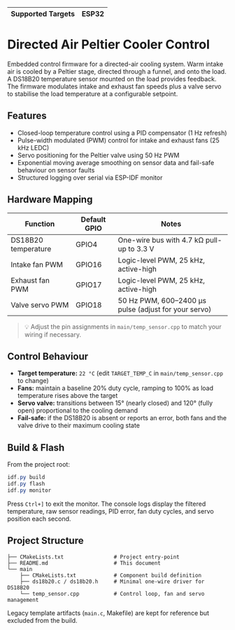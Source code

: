 | Supported Targets | ESP32 |
| ----------------- | ----- |

# Directed Air Peltier Cooler Control

Embedded control firmware for a directed-air cooling system. Warm intake air is cooled by a Peltier stage, directed through a funnel, and onto the load. A DS18B20 temperature sensor mounted on the load provides feedback. The firmware modulates intake and exhaust fan speeds plus a valve servo to stabilise the load temperature at a configurable setpoint.

## Features

- Closed-loop temperature control using a PID compensator (1 Hz refresh)
- Pulse-width modulated (PWM) control for intake and exhaust fans (25 kHz LEDC)
- Servo positioning for the Peltier valve using 50 Hz PWM
- Exponential moving average smoothing on sensor data and fail-safe behaviour on sensor faults
- Structured logging over serial via ESP-IDF monitor

## Hardware Mapping

| Function            | Default GPIO | Notes                                                 |
|---------------------|--------------|-------------------------------------------------------|
| DS18B20 temperature | GPIO4        | One-wire bus with 4.7 kΩ pull-up to 3.3 V             |
| Intake fan PWM      | GPIO16       | Logic-level PWM, 25 kHz, active-high                  |
| Exhaust fan PWM     | GPIO17       | Logic-level PWM, 25 kHz, active-high                  |
| Valve servo PWM     | GPIO18       | 50 Hz PWM, 600–2400 µs pulse (adjust for your servo)  |

> 💡 Adjust the pin assignments in `main/temp_sensor.cpp` to match your wiring if necessary.

## Control Behaviour

- **Target temperature:** `22 °C` (edit `TARGET_TEMP_C` in `main/temp_sensor.cpp` to change)
- **Fans:** maintain a baseline 20% duty cycle, ramping to 100% as load temperature rises above the target
- **Servo valve:** transitions between 15° (nearly closed) and 120° (fully open) proportional to the cooling demand
- **Fail-safe:** if the DS18B20 is absent or reports an error, both fans and the valve drive to their maximum cooling state

## Build & Flash

From the project root:

```powershell
idf.py build
idf.py flash
idf.py monitor
```

Press `Ctrl+]` to exit the monitor. The console logs display the filtered temperature, raw sensor readings, PID error, fan duty cycles, and servo position each second.

## Project Structure

```
├── CMakeLists.txt                # Project entry-point
├── README.md                     # This document
└── main
	├── CMakeLists.txt            # Component build definition
	├── ds18b20.c / ds18b20.h     # Minimal one-wire driver for DS18B20
	└── temp_sensor.cpp           # Control loop, fan and servo management
```

Legacy template artifacts (`main.c`, Makefile) are kept for reference but excluded from the build.
